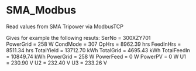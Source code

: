 # SMA_Modbus
Read values from SMA Tripower via ModbusTCP

Gives for example the following resuts:
SerNo =  300XZY701<br>
PowerGrid = 258 W
CondMode =  307
OpHrs = 8962.39 hrs
FeedInHrs = 8511.34 hrs
TotalYield = 13712.70 kWh
TotalGrid = 4695.43 kWh
TotalFeedIn = 10849.74 kWh
PowerGrid = 258 W
PowerFeed = 0 W
PowerPV = 0 W
U1 = 230.90 V
U2 = 232.40 V
U3 = 233.26 V
